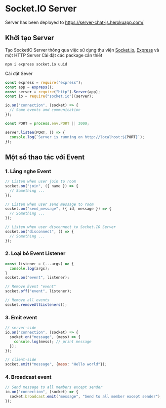 # Socket.IO Server
Server has been deployed to https://server-chat-js.herokuapp.com/
## Khởi tạo Server
Tạo SocketIO Server thông qua việc sử dụng thư viện [Socket.io](https://socket.io/), [Express](https://expressjs.com/) và một HTTP Server
Cài đặt các package cần thiết <br />
```
npm i express socket.io uuid 
```
Cài đặt Sever
```javascript
const express = require("express");
const app = express();
const server = require("http").Server(app);
const io = require("socket.io")(server);

io.on("connection", (socket) => {
  // Some events and communication
});

const PORT = process.env.PORT || 3000;

server.listen(PORT, () => {
  console.log(`Server is running on http://localhost:${PORT}`);
});
```
## Một số thao tác với Event
### 1. Lắng nghe Event
```javascript
// Listen when user join to room
socket.on("join", ({ name }) => {
  // Something ...
});

// Listen when user send message to room
socket.on("send_message", ({ id, message }) => {
  // Something ...
});

// Listen when user disconnect to Socket.IO Server
socket.on("disconnect", () => {
  // Something ...
});
```

### 2. Loại bỏ Event Listener
```javascript
const listener = (...args) => {
  console.log(args);
}
socket.on("event", listener);

// Remove Event "event"
socket.off("event", listener);

// Remove all events
socket.removeAllListeners();
```

### 3. Emit event
```javascript
// server-side
io.on("connection", (socket) => {
  socket.on("message", (mess) => {
    console.log(mess); // print message
  });
});

// client-side
socket.emit("message", {mess: "Hello world"});
```

### 4. Broadcast event
```javascript
// Send message to all members except sender
io.on("connection", (socket) => {
  socket.broadcast.emit("message", "Send to all member except sender");
});
```
